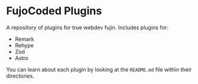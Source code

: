 # FujoCoded Plugins

A repository of plugins for true webdev fujin. Includes plugins for:

- Remark
- Rehype
- Zod
- Astro

You can learn about each plugin by looking at the `README.md` file within their directories.
